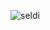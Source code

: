 ![seldi](https://user-images.githubusercontent.com/61176569/142865191-f3cbd5ac-5bb0-47a6-9e29-2d14fcfe1570.png)
